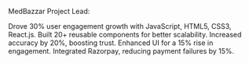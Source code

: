 MedBazzar Project Lead:

Drove 30% user engagement growth with JavaScript, HTML5, CSS3, React.js.
Built 20+ reusable components for better scalability.
Increased accuracy by 20%, boosting trust.
Enhanced UI for a 15% rise in engagement.
Integrated Razorpay, reducing payment failures by 15%.
